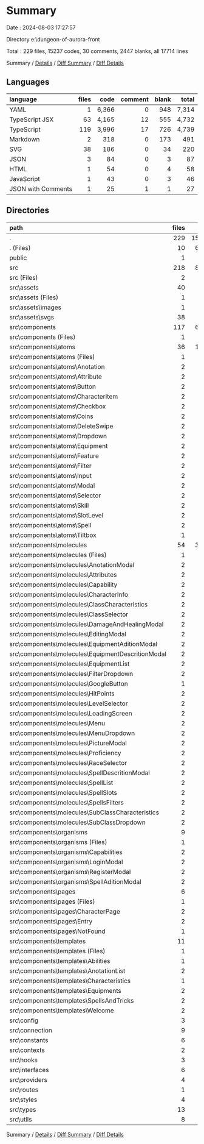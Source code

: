 # Summary

Date : 2024-08-03 17:27:57

Directory e:\\dungeon-of-aurora-front

Total : 229 files,  15237 codes, 30 comments, 2447 blanks, all 17714 lines

Summary / [Details](details.md) / [Diff Summary](diff.md) / [Diff Details](diff-details.md)

## Languages
| language | files | code | comment | blank | total |
| :--- | ---: | ---: | ---: | ---: | ---: |
| YAML | 1 | 6,366 | 0 | 948 | 7,314 |
| TypeScript JSX | 63 | 4,165 | 12 | 555 | 4,732 |
| TypeScript | 119 | 3,996 | 17 | 726 | 4,739 |
| Markdown | 2 | 318 | 0 | 173 | 491 |
| SVG | 38 | 186 | 0 | 34 | 220 |
| JSON | 3 | 84 | 0 | 3 | 87 |
| HTML | 1 | 54 | 0 | 4 | 58 |
| JavaScript | 1 | 43 | 0 | 3 | 46 |
| JSON with Comments | 1 | 25 | 1 | 1 | 27 |

## Directories
| path | files | code | comment | blank | total |
| :--- | ---: | ---: | ---: | ---: | ---: |
| . | 229 | 15,237 | 30 | 2,447 | 17,714 |
| . (Files) | 10 | 6,954 | 1 | 1,135 | 8,090 |
| public | 1 | 1 | 0 | 0 | 1 |
| src | 218 | 8,282 | 29 | 1,312 | 9,623 |
| src (Files) | 2 | 32 | 3 | 7 | 42 |
| src\\assets | 40 | 268 | 0 | 44 | 312 |
| src\\assets (Files) | 1 | 6 | 0 | 4 | 10 |
| src\\assets\\images | 1 | 5 | 0 | 3 | 8 |
| src\\assets\\svgs | 38 | 257 | 0 | 37 | 294 |
| src\\components | 117 | 6,435 | 11 | 989 | 7,435 |
| src\\components (Files) | 1 | 5 | 0 | 2 | 7 |
| src\\components\\atoms | 36 | 1,760 | 3 | 285 | 2,048 |
| src\\components\\atoms (Files) | 1 | 18 | 0 | 2 | 20 |
| src\\components\\atoms\\Anotation | 2 | 114 | 1 | 18 | 133 |
| src\\components\\atoms\\Attribute | 2 | 85 | 0 | 17 | 102 |
| src\\components\\atoms\\Button | 2 | 63 | 0 | 10 | 73 |
| src\\components\\atoms\\CharacterItem | 2 | 105 | 0 | 15 | 120 |
| src\\components\\atoms\\Checkbox | 2 | 83 | 0 | 18 | 101 |
| src\\components\\atoms\\Coins | 2 | 45 | 0 | 9 | 54 |
| src\\components\\atoms\\DeleteSwipe | 2 | 43 | 0 | 8 | 51 |
| src\\components\\atoms\\Dropdown | 2 | 42 | 0 | 7 | 49 |
| src\\components\\atoms\\Equipment | 2 | 301 | 0 | 41 | 342 |
| src\\components\\atoms\\Feature | 2 | 99 | 0 | 20 | 119 |
| src\\components\\atoms\\Filter | 2 | 110 | 0 | 16 | 126 |
| src\\components\\atoms\\Input | 2 | 61 | 0 | 10 | 71 |
| src\\components\\atoms\\Modal | 2 | 67 | 0 | 13 | 80 |
| src\\components\\atoms\\Selector | 2 | 52 | 0 | 11 | 63 |
| src\\components\\atoms\\Skill | 2 | 102 | 0 | 18 | 120 |
| src\\components\\atoms\\SlotLevel | 2 | 46 | 0 | 11 | 57 |
| src\\components\\atoms\\Spell | 2 | 158 | 0 | 23 | 181 |
| src\\components\\atoms\\Tiltbox | 1 | 166 | 2 | 18 | 186 |
| src\\components\\molecules | 54 | 3,333 | 7 | 515 | 3,855 |
| src\\components\\molecules (Files) | 1 | 26 | 0 | 2 | 28 |
| src\\components\\molecules\\AnotationModal | 2 | 221 | 0 | 33 | 254 |
| src\\components\\molecules\\Attributes | 2 | 87 | 0 | 10 | 97 |
| src\\components\\molecules\\Capability | 2 | 98 | 0 | 17 | 115 |
| src\\components\\molecules\\CharacterInfo | 2 | 362 | 0 | 40 | 402 |
| src\\components\\molecules\\ClassCharacteristics | 2 | 137 | 0 | 19 | 156 |
| src\\components\\molecules\\ClassSelector | 2 | 62 | 0 | 10 | 72 |
| src\\components\\molecules\\DamageAndHealingModal | 2 | 146 | 0 | 26 | 172 |
| src\\components\\molecules\\EditingModal | 2 | 57 | 0 | 11 | 68 |
| src\\components\\molecules\\EquipmentAditionModal | 2 | 213 | 0 | 28 | 241 |
| src\\components\\molecules\\EquipmentDescritionModal | 2 | 212 | 0 | 42 | 254 |
| src\\components\\molecules\\EquipmentList | 2 | 116 | 0 | 18 | 134 |
| src\\components\\molecules\\FilterDropdown | 2 | 65 | 0 | 11 | 76 |
| src\\components\\molecules\\GoogleButton | 1 | 79 | 7 | 10 | 96 |
| src\\components\\molecules\\HitPoints | 2 | 357 | 0 | 55 | 412 |
| src\\components\\molecules\\LevelSelector | 2 | 47 | 0 | 7 | 54 |
| src\\components\\molecules\\LoadingScreen | 2 | 51 | 0 | 9 | 60 |
| src\\components\\molecules\\Menu | 2 | 70 | 0 | 16 | 86 |
| src\\components\\molecules\\MenuDropdown | 2 | 80 | 0 | 10 | 90 |
| src\\components\\molecules\\PictureModal | 2 | 105 | 0 | 19 | 124 |
| src\\components\\molecules\\Proficiency | 2 | 35 | 0 | 6 | 41 |
| src\\components\\molecules\\RaceSelector | 2 | 65 | 0 | 9 | 74 |
| src\\components\\molecules\\SpellDescritionModal | 2 | 142 | 0 | 28 | 170 |
| src\\components\\molecules\\SpellList | 2 | 114 | 0 | 18 | 132 |
| src\\components\\molecules\\SpellSlots | 2 | 94 | 0 | 18 | 112 |
| src\\components\\molecules\\SpellsFilters | 2 | 53 | 0 | 8 | 61 |
| src\\components\\molecules\\SubClassCharacteristics | 2 | 121 | 0 | 19 | 140 |
| src\\components\\molecules\\SubClassDropdown | 2 | 118 | 0 | 16 | 134 |
| src\\components\\organisms | 9 | 674 | 0 | 92 | 766 |
| src\\components\\organisms (Files) | 1 | 4 | 0 | 1 | 5 |
| src\\components\\organisms\\Capabilities | 2 | 65 | 0 | 12 | 77 |
| src\\components\\organisms\\LoginModal | 2 | 194 | 0 | 25 | 219 |
| src\\components\\organisms\\RegisterModal | 2 | 185 | 0 | 24 | 209 |
| src\\components\\organisms\\SpellAditionModal | 2 | 226 | 0 | 30 | 256 |
| src\\components\\pages | 6 | 155 | 1 | 19 | 175 |
| src\\components\\pages (Files) | 1 | 3 | 0 | 1 | 4 |
| src\\components\\pages\\CharacterPage | 2 | 105 | 0 | 8 | 113 |
| src\\components\\pages\\Entry | 2 | 44 | 1 | 9 | 54 |
| src\\components\\pages\\NotFound | 1 | 3 | 0 | 1 | 4 |
| src\\components\\templates | 11 | 508 | 0 | 76 | 584 |
| src\\components\\templates (Files) | 1 | 6 | 0 | 2 | 8 |
| src\\components\\templates\\Abilities | 1 | 36 | 0 | 8 | 44 |
| src\\components\\templates\\AnotationList | 2 | 134 | 0 | 21 | 155 |
| src\\components\\templates\\Characteristics | 1 | 54 | 0 | 7 | 61 |
| src\\components\\templates\\Equipments | 2 | 145 | 0 | 18 | 163 |
| src\\components\\templates\\SpellsAndTricks | 2 | 118 | 0 | 16 | 134 |
| src\\components\\templates\\Welcome | 2 | 15 | 0 | 4 | 19 |
| src\\config | 3 | 17 | 1 | 5 | 23 |
| src\\connection | 9 | 195 | 0 | 45 | 240 |
| src\\constants | 6 | 244 | 0 | 23 | 267 |
| src\\contexts | 2 | 12 | 0 | 6 | 18 |
| src\\hooks | 3 | 33 | 1 | 8 | 42 |
| src\\interfaces | 6 | 45 | 0 | 12 | 57 |
| src\\providers | 4 | 86 | 0 | 14 | 100 |
| src\\routes | 1 | 25 | 0 | 2 | 27 |
| src\\styles | 4 | 294 | 13 | 59 | 366 |
| src\\types | 13 | 376 | 0 | 47 | 423 |
| src\\utils | 8 | 220 | 0 | 51 | 271 |

Summary / [Details](details.md) / [Diff Summary](diff.md) / [Diff Details](diff-details.md)